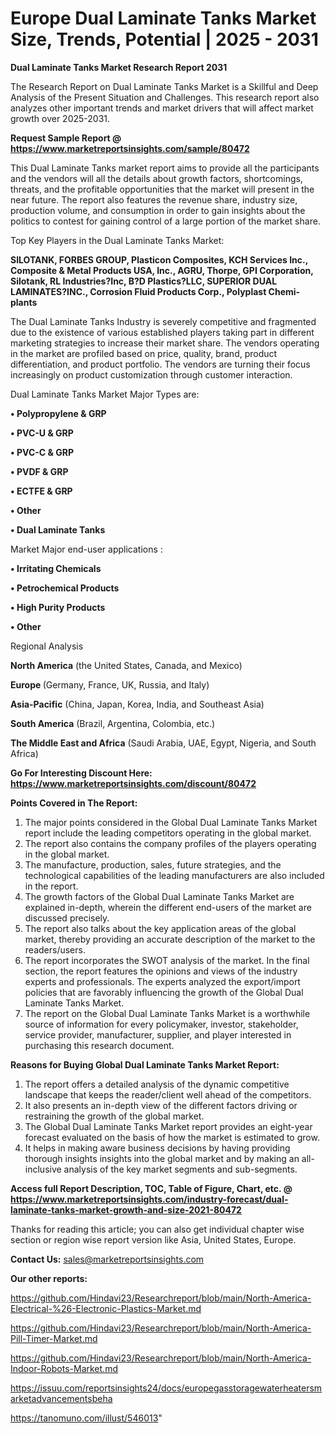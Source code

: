 # Europe Dual Laminate Tanks Market Size, Trends, Potential | 2025 - 2031

<strong>Dual Laminate Tanks Market Research Report 2031</strong>

The Research Report on Dual Laminate Tanks Market is a Skillful and Deep Analysis of the Present Situation and Challenges. This research report also analyzes other important trends and market drivers that will affect market growth over 2025-2031.

<strong>Request Sample Report @ <a href=https://www.marketreportsinsights.com/sample/80472>https://www.marketreportsinsights.com/sample/80472</a></strong>

This Dual Laminate Tanks market report aims to provide all the participants and the vendors will all the details about growth factors, shortcomings, threats, and the profitable opportunities that the market will present in the near future. The report also features the revenue share, industry size, production volume, and consumption in order to gain insights about the politics to contest for gaining control of a large portion of the market share.

Top Key Players in the Dual Laminate Tanks Market:

<strong>SILOTANK, FORBES GROUP, Plasticon Composites, KCH Services Inc., Composite & Metal Products USA, Inc., AGRU, Thorpe, GPI Corporation, Silotank, RL Industries?Inc, B?D Plastics?LLC, SUPERIOR DUAL LAMINATES?INC., Corrosion Fluid Products Corp., Polyplast Chemi-plants</strong>

The Dual Laminate Tanks Industry is severely competitive and fragmented due to the existence of various established players taking part in different marketing strategies to increase their market share. The vendors operating in the market are profiled based on price, quality, brand, product differentiation, and product portfolio. The vendors are turning their focus increasingly on product customization through customer interaction.

Dual Laminate Tanks Market Major Types are:

<strong>• Polypropylene & GRP

• PVC-U & GRP

• PVC-C & GRP

• PVDF & GRP

• ECTFE & GRP

• Other

• Dual Laminate Tanks</strong>

Market Major end-user applications :

<strong>• Irritating Chemicals

• Petrochemical Products

• High Purity Products

• Other</strong>

Regional Analysis

</u><strong><b>North America</b></strong> (the United States, Canada, and Mexico)

<strong><b>Europe </b></strong>(Germany, France, UK, Russia, and Italy)

<strong><b>Asia-Pacific</b></strong> (China, Japan, Korea, India, and Southeast Asia)

<strong><b>South America</b></strong> (Brazil, Argentina, Colombia, etc.)

<strong><b>The Middle East and Africa</b></strong> (Saudi Arabia, UAE, Egypt, Nigeria, and South Africa)

<strong>Go For Interesting Discount Here: <a href=https://www.marketreportsinsights.com/discount/80472>https://www.marketreportsinsights.com/discount/80472</a></strong>

<strong>Points Covered in The Report:</strong>
<ol>
  <li>The major points considered in the Global Dual Laminate Tanks Market report include the leading competitors operating in the global market.</li>
  <li>The report also contains the company profiles of the players operating in the global market.</li>
  <li>The manufacture, production, sales, future strategies, and the technological capabilities of the leading manufacturers are also included in the report.</li>
  <li>The growth factors of the Global Dual Laminate Tanks Market are explained in-depth, wherein the different end-users of the market are discussed precisely.</li>
  <li>The report also talks about the key application areas of the global market, thereby providing an accurate description of the market to the readers/users.</li>
  <li>The report incorporates the SWOT analysis of the market. In the final section, the report features the opinions and views of the industry experts and professionals. The experts analyzed the export/import policies that are favorably influencing the growth of the Global Dual Laminate Tanks Market.</li>
  <li>The report on the Global Dual Laminate Tanks Market is a worthwhile source of information for every policymaker, investor, stakeholder, service provider, manufacturer, supplier, and player interested in purchasing this research document.</li>
</ol>
<strong>Reasons for Buying Global Dual Laminate Tanks Market Report:</strong>

<ol>
  <li>The report offers a detailed analysis of the dynamic competitive landscape that keeps the reader/client well ahead of the competitors.</li>
  <li>It also presents an in-depth view of the different factors driving or restraining the growth of the global market.</li>
  <li>The Global Dual Laminate Tanks Market report provides an eight-year forecast evaluated on the basis of how the market is estimated to grow.</li>
  <li>It helps in making aware business decisions by having providing thorough insights insights into the global market and by making an all-inclusive analysis of the key market segments and sub-segments.</li>
</ol>
<strong>Access full Report Description, TOC, Table of Figure, Chart, etc. @ <a href=https://www.marketreportsinsights.com/industry-forecast/dual-laminate-tanks-market-growth-and-size-2021-80472>https://www.marketreportsinsights.com/industry-forecast/dual-laminate-tanks-market-growth-and-size-2021-80472</a></strong>


Thanks for reading this article; you can also get individual chapter wise section or region wise report version like Asia, United States, Europe.

<strong>Contact Us:</strong>
sales@marketreportsinsights.com

<strong>Our other reports:</strong>

<a href=https://github.com/Hindavi23/Researchreport/blob/main/North-America-Electrical-%26-Electronic-Plastics-Market.md>https://github.com/Hindavi23/Researchreport/blob/main/North-America-Electrical-%26-Electronic-Plastics-Market.md</a>

<a href=https://github.com/Hindavi23/Researchreport/blob/main/North-America-Pill-Timer-Market.md>https://github.com/Hindavi23/Researchreport/blob/main/North-America-Pill-Timer-Market.md</a>

<a href=https://github.com/Hindavi23/Researchreport/blob/main/North-America-Indoor-Robots-Market.md>https://github.com/Hindavi23/Researchreport/blob/main/North-America-Indoor-Robots-Market.md</a>

<a href=https://issuu.com/reportsinsights24/docs/europegasstoragewaterheatersmarketadvancementsbeha>https://issuu.com/reportsinsights24/docs/europegasstoragewaterheatersmarketadvancementsbeha</a>

<a href=https://tanomuno.com/illust/546013>https://tanomuno.com/illust/546013</a>"
